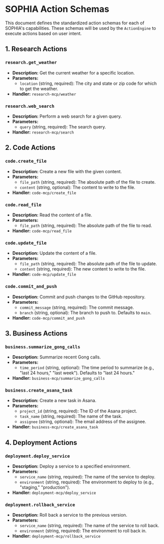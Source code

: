 # SOPHIA Action Schemas

This document defines the standardized action schemas for each of SOPHIA's capabilities. These schemas will be used by the `ActionEngine` to execute actions based on user intent.

## 1. Research Actions

### `research.get_weather`

*   **Description:** Get the current weather for a specific location.
*   **Parameters:**
    *   `location` (string, required): The city and state or zip code for which to get the weather.
*   **Handler:** `research-mcp/weather`

### `research.web_search`

*   **Description:** Perform a web search for a given query.
*   **Parameters:**
    *   `query` (string, required): The search query.
*   **Handler:** `research-mcp/search`

## 2. Code Actions

### `code.create_file`

*   **Description:** Create a new file with the given content.
*   **Parameters:**
    *   `file_path` (string, required): The absolute path of the file to create.
    *   `content` (string, optional): The content to write to the file.
*   **Handler:** `code-mcp/create_file`

### `code.read_file`

*   **Description:** Read the content of a file.
*   **Parameters:**
    *   `file_path` (string, required): The absolute path of the file to read.
*   **Handler:** `code-mcp/read_file`

### `code.update_file`

*   **Description:** Update the content of a file.
*   **Parameters:**
    *   `file_path` (string, required): The absolute path of the file to update.
    *   `content` (string, required): The new content to write to the file.
*   **Handler:** `code-mcp/update_file`

### `code.commit_and_push`

*   **Description:** Commit and push changes to the GitHub repository.
*   **Parameters:**
    *   `commit_message` (string, required): The commit message.
    *   `branch` (string, optional): The branch to push to. Defaults to `main`.
*   **Handler:** `code-mcp/commit_and_push`

## 3. Business Actions

### `business.summarize_gong_calls`

*   **Description:** Summarize recent Gong calls.
*   **Parameters:**
    *   `time_period` (string, optional): The time period to summarize (e.g., "last 24 hours," "last week"). Defaults to "last 24 hours."
*   **Handler:** `business-mcp/summarize_gong_calls`

### `business.create_asana_task`

*   **Description:** Create a new task in Asana.
*   **Parameters:**
    *   `project_id` (string, required): The ID of the Asana project.
    *   `task_name` (string, required): The name of the task.
    *   `assignee` (string, optional): The email address of the assignee.
*   **Handler:** `business-mcp/create_asana_task`

## 4. Deployment Actions

### `deployment.deploy_service`

*   **Description:** Deploy a service to a specified environment.
*   **Parameters:**
    *   `service_name` (string, required): The name of the service to deploy.
    *   `environment` (string, required): The environment to deploy to (e.g., "staging," "production").
*   **Handler:** `deployment-mcp/deploy_service`

### `deployment.rollback_service`

*   **Description:** Roll back a service to the previous version.
*   **Parameters:**
    *   `service_name` (string, required): The name of the service to roll back.
    *   `environment` (string, required): The environment to roll back in.
*   **Handler:** `deployment-mcp/rollback_service`


